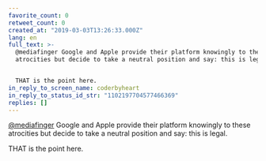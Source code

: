 ```yaml
---
favorite_count: 0
retweet_count: 0
created_at: "2019-03-03T13:26:33.000Z"
lang: en
full_text: >-
  @mediafinger Google and Apple provide their platform knowingly to these
  atrocities but decide to take a neutral position and say: this is legal.


  THAT is the point here.
in_reply_to_screen_name: coderbyheart
in_reply_to_status_id_str: "1102197704577466369"
replies: []
---
```


[@mediafinger](https://twitter.com/mediafinger) Google and Apple provide their
platform knowingly to these atrocities but decide to take a neutral position and
say: this is legal.

THAT is the point here.
